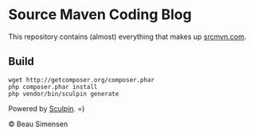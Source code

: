 Source Maven Coding Blog
========================

This repository contains (almost) everything that makes up [srcmvn.com](http://srcmvn.com/).

Build
-----

    wget http://getcomposer.org/composer.phar
    php composer.phar install
    php vendor/bin/sculpin generate

Powered by [Sculpin](http://getsculpin.com). =)

&copy; Beau Simensen
